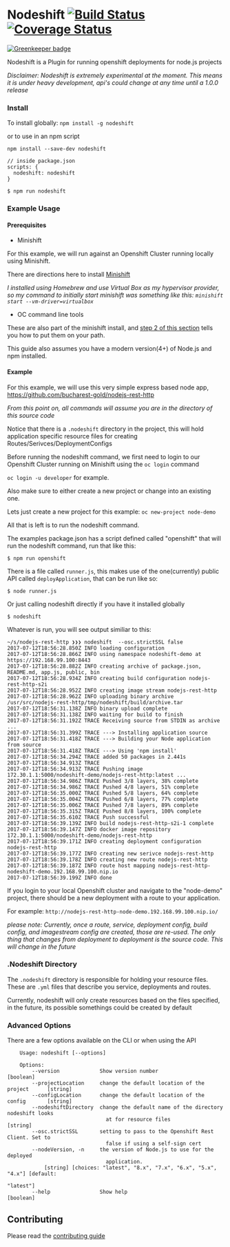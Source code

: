 # Nodeshift [![Build Status](https://travis-ci.org/bucharest-gold/nodeshift.svg?branch=master)](https://travis-ci.org/bucharest-gold/nodeshift) [![Coverage Status](https://coveralls.io/repos/github/bucharest-gold/nodeshift/badge.svg?branch=master)](https://coveralls.io/github/bucharest-gold/nodeshift?branch=master)

[![Greenkeeper badge](https://badges.greenkeeper.io/bucharest-gold/nodeshift.svg)](https://greenkeeper.io/)

Nodeshift is a Plugin for running openshift deployments for node.js projects

_Disclaimer: Nodeshift is extremely experimental at the moment.  This means it is under heavy development, api's could change at any time until a 1.0.0 release_

### Install

To install globally: `npm install -g nodeshift`

or to use in an npm script

    npm install --save-dev nodeshift

    // inside package.json
    scripts: {
      nodeshift: nodeshift
    }

    $ npm run nodeshift

### Example Usage

#### Prerequisites

* Minishift

For this example, we will run against an Openshift Cluster running locally using Minishift.

There are directions here to install [Minishift](https://docs.openshift.org/latest/minishift/getting-started/installing.html)

_I installed using Homebrew and use Virtual Box as my hypervisor provider, so my command to initially start minishift was something like this: `minishift start --vm-driver=virtualbox`_


* OC command line tools

These are also part of the minishift install, and [step 2 of this section](https://docs.openshift.org/latest/minishift/getting-started/quickstart.html#starting-minishift) tells you how to put them on your path.

This guide also assumes you have a modern version(4+) of Node.js and npm installed.

#### Example

For this example, we will use this very simple express based node app, https://github.com/bucharest-gold/nodejs-rest-http

_From this point on, all commands will assume you are in the directory of this source code_

Notice that there is a `.nodeshift` directory in the project, this will hold application specific resource files for creating Routes/Serivces/DeploymentConfigs

Before running the nodeshift command, we first need to login to our Openshift Cluster running on Minishift using the `oc login` command

`oc login -u developer` for example.

Also make sure to either create a new project or change into an existing one.

Lets just create a new project for this example: `oc new-project node-demo`

All that is left is to run the nodeshift command.

The examples package.json has a script defined called "openshift" that will run the nodeshift command, run that like this:

    $ npm run openshift

There is a file called `runner.js`, this makes use of the one(currently) public API called `deployApplication`, that can be run like so:

    $ node runner.js


Or just calling nodeshift directly if you have it installed globally

    $ nodeshift


Whatever is run, you will see output similiar to this:

```term
~/s/nodejs-rest-http ❯❯❯ nodeshift  --osc.strictSSL false
2017-07-12T18:56:28.850Z INFO loading configuration
2017-07-12T18:56:28.866Z INFO using namespace nodeshift-demo at https://192.168.99.100:8443
2017-07-12T18:56:28.882Z INFO creating archive of package.json, README.md, app.js, public, bin
2017-07-12T18:56:28.934Z INFO creating build configuration nodejs-rest-http-s2i
2017-07-12T18:56:28.952Z INFO creating image stream nodejs-rest-http
2017-07-12T18:56:28.962Z INFO uploading binary archive /usr/src/nodejs-rest-http/tmp/nodeshift/build/archive.tar
2017-07-12T18:56:31.138Z INFO binary upload complete
2017-07-12T18:56:31.138Z INFO waiting for build to finish
2017-07-12T18:56:31.192Z TRACE Receiving source from STDIN as archive ...
2017-07-12T18:56:31.399Z TRACE ---> Installing application source
2017-07-12T18:56:31.418Z TRACE ---> Building your Node application from source
2017-07-12T18:56:31.418Z TRACE ---> Using 'npm install'
2017-07-12T18:56:34.294Z TRACE added 50 packages in 2.441s
2017-07-12T18:56:34.913Z TRACE
2017-07-12T18:56:34.913Z TRACE Pushing image 172.30.1.1:5000/nodeshift-demo/nodejs-rest-http:latest ...
2017-07-12T18:56:34.986Z TRACE Pushed 3/8 layers, 38% complete
2017-07-12T18:56:34.986Z TRACE Pushed 4/8 layers, 51% complete
2017-07-12T18:56:35.000Z TRACE Pushed 5/8 layers, 64% complete
2017-07-12T18:56:35.004Z TRACE Pushed 6/8 layers, 77% complete
2017-07-12T18:56:35.006Z TRACE Pushed 7/8 layers, 89% complete
2017-07-12T18:56:35.315Z TRACE Pushed 8/8 layers, 100% complete
2017-07-12T18:56:35.610Z TRACE Push successful
2017-07-12T18:56:39.139Z INFO build nodejs-rest-http-s2i-1 complete
2017-07-12T18:56:39.147Z INFO docker image repository 172.30.1.1:5000/nodeshift-demo/nodejs-rest-http
2017-07-12T18:56:39.171Z INFO creating deployment configuration nodejs-rest-http
2017-07-12T18:56:39.177Z INFO creating new serivce nodejs-rest-http
2017-07-12T18:56:39.178Z INFO creating new route nodejs-rest-http
2017-07-12T18:56:39.187Z INFO route host mapping nodejs-rest-http-nodeshift-demo.192.168.99.100.nip.io
2017-07-12T18:56:39.199Z INFO done
```

If you login to your local Openshift cluster and navigate to the "node-demo" project, there should be a new deployment with a route to your application.

For example: `http://nodejs-rest-http-node-demo.192.168.99.100.nip.io/`

_please note: Currently, once a route, service, deployment config, build config, and imagestream config are created, those are re-used. The only thing that changes from deployment to deployment is the source code.  This will change in the future_

### .Nodeshift Directory

The `.nodeshift` directory is responsible for holding your resource files.  These are `.yml` files that describe you service, deployments and routes.

Currently, nodeshift will only create resources based on the files specified,  in the future, its possible somethings could be created by default

### Advanced Options

There are a few options available on the CLI or when using the API

        Usage: nodeshift [--options]

        Options:
            --version             Show version number                            [boolean]
            --projectLocation     change the default location of the project      [string]
            --configLocation      change the default location of the config       [string]
            --nodeshiftDirectory  change the default name of the directory nodeshift looks
                                    at for resource files                           [string]
            --osc.strictSSL       setting to pass to the Openshift Rest Client. Set to
                                    false if using a self-sign cert
            --nodeVersion, -n     the version of Node.js to use for the deployed
                                    application.
                [string] [choices: "latest", "8.x", "7.x", "6.x", "5.x", "4.x"] [default:
                                                                                "latest"]
            --help                Show help                                      [boolean]



## Contributing

Please read the [contributing guide](./CONTRIBUTING.md)
